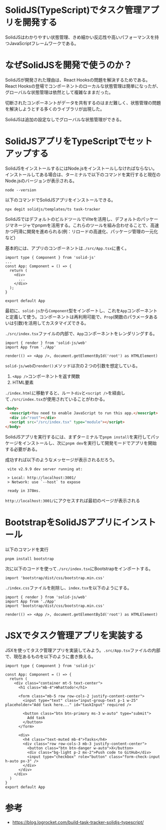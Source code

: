 # SolidJS(TypeScript)でタスク管理アプリを開発する

SolidJSはわかりやすい状態管理、きめ細かい反応性や高いパフォーマンスを持つJavaScriptフレームワークである。

# なぜSolidJSを開発で使うのか？

SolidJSが開発された理由は、React Hooksの問題を解決するためである。React Hooksの登場でコンポーネントのローカルな状態管理は簡単になったが、グローバルな状態管理は依然として複雑なままだった。

切断されたコンポーネントがデータを共有するのはまだ難しく、状態管理の問題を解決しようとする多くのライブラリが出現した。

SolidJSは追加の設定なしでグローバルな状態管理ができる。

# SolidJSアプリをTypeScriptでセットアップする

SolidJSをインストールするにはNode.jsをインストールしなければならない。インストールしてある場合は、ターミナルで以下のコマンドを実行すると現在のNode.jsのバージョンが表示される。

```
node --version
```

以下のコマンドでSolidJSアプリをインストールできる。

```
npx degit solidjs/templates/ts task-tracker
```

SolidJSではデフォルトのビルドツールでViteを活用し、デフォルトのパッケージマネージャでpnpmを活用する。これらのツールを組み合わせることで、高速かつ円滑に開発を進められる(例：リロードの高速化、パッケージ管理の一元化など)

基本的には、アプリのコンポーネントは`./src/App.tsx`に書く。

```tsx
import type { Component } from 'solid-js'
...
const App: Component = () => {
  return (
    <div>
      ...
    </div>
  );
}

export default App
```

最初に、`solid-js`から`Component`型をインポートし、これを`App`コンポーネントと定義して使う。コンポーネントは再利用可能で、`Prop`(関数のパラメータあるいは引数)を活用してカスタマイズできる。

`./src/index.tsx`ファイルの内部で、`App`コンポーネントをレンダリングする。

```tsx
import { render } from 'solid-js/web'
import App from './App'

render(() => <App />, document.getElementById('root') as HTMLElement)
```

`solid-js/web`の`render()`メソッドは次の２つの引数を想定している。

1. `<App />`コンポーネントを返す関数
2. HTML要素

`./index.html`に移動すると、ルート`div`と`<script />`を経由して`./src/index.tsx`が使用されていることがわかる。

```html
<body>
  <noscript>You need to enable JavaScript to run this app.</noscript>
  <div id="root"></div>
  <script src="/src/index.tsx" type="module"></script>
</body>
```

SolidJSアプリを実行するには、まずターミナルで`pnpm install`を実行してパッケージをインストールし、次に`pnpm dev`を実行して開発モードでアプリを開始する必要がある。

成功すれば以下のようなメッセージが表示されるだろう。

```
 vite v2.9.9 dev server running at:

 > Local: http://localhost:3001/
 > Network: use `--host` to expose

 ready in 378ms.
```

`http://localhost:3001/`にアクセスすれば最初のページが表示される

# BootstrapをSolidJSアプリにインストール

以下のコマンドを実行

```
pnpm install bootstrap
```

次に以下のコードを使って`./src/index.tsx`にBootstrapをインポートする。

```tsx
import 'bootstrap/dist/css/bootstrap.min.css'
```

`./index.css`ファイルを削除し、`index.tsx`を以下のようにする。

```tsx
import { render } from 'solid-js/web'
import App from './App'
import 'bootstrap/dist/css/bootstrap.min.css'

render(() => <App />, document.getElementById('root') as HTMLElement)
```

# JSXでタスク管理アプリを実装する

JSXを使ってタスク管理アプリを実装してみよう。`.src/App.tsx`ファイルの内部で、現在あるものを以下のように書き換える。

```tsx
import type { Component } from 'solid-js'

const App: Component = () => {
  return (
    <div class="container mt-5 text-center">
      <h1 class="mb-4">Whattodo!</h1>

      <form class="mb-5 row row-cols-2 justify-content-center">
        <input type="text" class="input-group-text p-1 w-25" placeholder="Add task here..." id="taskInput" required />

        <button class="btn btn-primary ms-3 w-auto" type="submit">
          Add task
        </button>
      </form>

      <div>
        <h4 class="text-muted mb-4">Tasks</h4>
        <div class="row row-cols-3 mb-3 justify-content-center">
          <button class="btn btn-danger w-auto">X</button>
          <div class="bg-light p-2 mx-2">Push code to GitHub</div>
          <input type="checkbox" role="button" class="form-check-input h-auto px-3" />
        </div>
      </div>
    </div>
  )
}
export default App
```

# 参考

* https://blog.logrocket.com/build-task-tracker-solidjs-typescript/